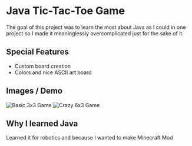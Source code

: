 # Java Tic-Tac-Toe Game
The goal of this project was to learn the most about Java as I could in one project so I made it meaninglessly overcomplicated just for the sake of it.

## Special Features
- Custom board creation
- Colors and nice ASCII art board

## Images / Demo
![Basic 3x3 Game](https://github.com/michael-lesirge/tic-tac-toe/assets/100492377/1c253352-e776-44d4-a273-cf6e3aa711f8)
![Crazy 6x3 Game](https://github.com/michael-lesirge/tic-tac-toe/assets/100492377/8a370cdb-9f5c-406d-8b15-2d80f6b93270)



## Why I learned Java
Learned it for robotics and because I wanted to make Minecraft Mod
